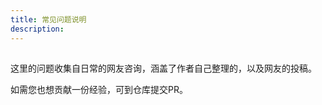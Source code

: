 ```yaml
---
title: 常见问题说明
description:
---
```


## 

这里的问题收集自日常的网友咨询，涵盖了作者自己整理的，以及网友的投稿。

如需您也想贡献一份经验，可到仓库提交PR。
